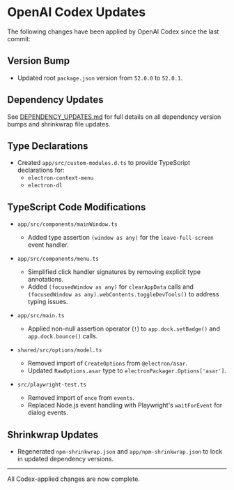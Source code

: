  # OpenAI Codex Updates

 The following changes have been applied by OpenAI Codex since the last commit:

 ## Version Bump
 - Updated root `package.json` version from `52.0.0` to `52.0.1`.

 ## Dependency Updates
 See [DEPENDENCY_UPDATES.md](DEPENDENCY_UPDATES.md) for full details on all dependency version bumps and shrinkwrap file updates.

 ## Type Declarations
 - Created `app/src/custom-modules.d.ts` to provide TypeScript declarations for:
   - `electron-context-menu`
   - `electron-dl`

 ## TypeScript Code Modifications
 - `app/src/components/mainWindow.ts`
   - Added type assertion `(window as any)` for the `leave-full-screen` event handler.

 - `app/src/components/menu.ts`
   - Simplified click handler signatures by removing explicit type annotations.
   - Added `(focusedWindow as any)` for `clearAppData` calls and `(focusedWindow as any).webContents.toggleDevTools()` to address typing issues.

 - `app/src/main.ts`
   - Applied non-null assertion operator (`!`) to `app.dock.setBadge()` and `app.dock.bounce()` calls.

 - `shared/src/options/model.ts`
   - Removed import of `CreateOptions` from `@electron/asar`.
   - Updated `RawOptions.asar` type to `electronPackager.Options['asar']`.

 - `src/playwright-test.ts`
   - Removed import of `once` from `events`.
   - Replaced Node.js event handling with Playwright's `waitForEvent` for dialog events.

 ## Shrinkwrap Updates
 - Regenerated `npm-shrinkwrap.json` and `app/npm-shrinkwrap.json` to lock in updated dependency versions.

 ---

 All Codex-applied changes are now complete.